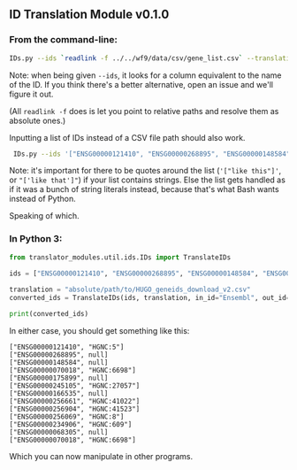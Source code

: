 ## ID Translation Module v0.1.0

### From the command-line:
```bash
IDs.py --ids `readlink -f ../../wf9/data/csv/gene_list.csv` --translation `readlink -f ../../wf9/data/csv/HUGO_geneids_download_v2.csv` --in_id "Ensembl" --out_id "HGNC"
```

Note: when being given `--ids`, it looks for a column equivalent to the name of the ID. If you think there's a better alternative, open an issue and we'll figure it out.

(All `readlink -f` does is let you point to relative paths and resolve them as absolute ones.)

Inputting a list of IDs instead of a CSV file path should also work.

```bash
 IDs.py --ids '["ENSG00000121410", "ENSG00000268895", "ENSG00000148584", "ENSG00000070018", "ENSG00000175899", "ENSG00000245105"]'  --translation `readlink -f ../wf9/data/csv/HUGO_geneids_download_v2.csv` --in_id "Ensembl" --out_id "HGNC" results
```

Note: it's important for there to be quotes around the list (`'["like this"]'`, or `"['like that']"`) if your list contains strings. Else the list gets handled as if it was a bunch of string literals instead, because that's what Bash wants instead of Python.

Speaking of which. 

### In Python 3:
```python
from translator_modules.util.ids.IDs import TranslateIDs

ids = ["ENSG00000121410", "ENSG00000268895", "ENSG00000148584", "ENSG00000070018", "ENSG00000175899", "ENSG00000245105"]
    
translation = "absolute/path/to/HUGO_geneids_download_v2.csv"
converted_ids = TranslateIDs(ids, translation, in_id="Ensembl", out_id="HGNC").results

print(converted_ids)
```

In either case, you should get something like this:

```
["ENSG00000121410", "HGNC:5"]
["ENSG00000268895", null]
["ENSG00000148584", null]
["ENSG00000070018", "HGNC:6698"]
["ENSG00000175899", null]
["ENSG00000245105", "HGNC:27057"]
["ENSG00000166535", null]
["ENSG00000256661", "HGNC:41022"]
["ENSG00000256904", "HGNC:41523"]
["ENSG00000256069", "HGNC:8"]
["ENSG00000234906", "HGNC:609"]
["ENSG00000068305", null]
["ENSG00000070018", "HGNC:6698"]
```

Which you can now manipulate in other programs.
